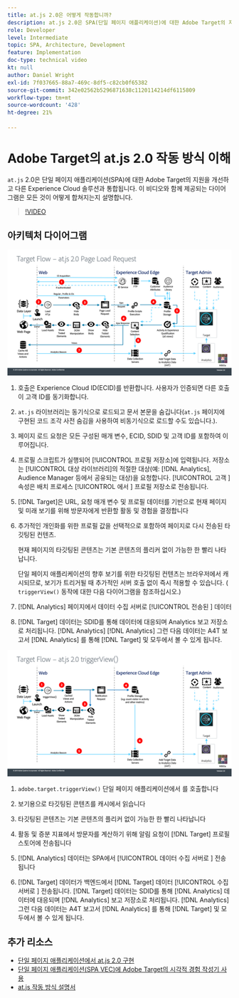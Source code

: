 ```yaml
---
title: at.js 2.0은 어떻게 작동합니까?
description: at.js 2.0은 SPA(단일 페이지 애플리케이션)에 대한 Adobe Target의 지원을 개선하고 다른 Experience Cloud 솔루션과 통합됩니다. 이 비디오와 함께 제공되는 다이어그램은 모든 것이 어떻게 합쳐지는지 설명합니다.
role: Developer
level: Intermediate
topic: SPA, Architecture, Development
feature: Implementation
doc-type: technical video
kt: null
author: Daniel Wright
exl-id: 7f037665-88a7-469c-8df5-c82cb0f65382
source-git-commit: 342e02562b5296871638c1120114214df6115809
workflow-type: tm+mt
source-wordcount: '428'
ht-degree: 21%

---
```


# Adobe Target의 at.js 2.0 작동 방식 이해

`at.js` 2.0은 단일 페이지 애플리케이션(SPA)에 대한 Adobe Target의 지원을 개선하고 다른 Experience Cloud 솔루션과 통합됩니다. 이 비디오와 함께 제공되는 다이어그램은 모든 것이 어떻게 합쳐지는지 설명합니다.

>[!VIDEO](https://video.tv.adobe.com/v/26250?quality=12)

## 아키텍처 다이어그램

![페이지 로드 시 at.js 2.0 동작](assets/pageload.png)

1. 호출은 Experience Cloud ID(ECID)를 반환합니다. 사용자가 인증되면 다른 호출이 고객 ID를 동기화합니다.

1. `at.js` 라이브러리는 동기식으로 로드되고 문서 본문을 숨깁니다(`at.js` 페이지에 구현된 코드 조각 사전 숨김을 사용하여 비동기식으로 로드할 수도 있습니다.).

1. 페이지 로드 요청은 모든 구성된 매개 변수, ECID, SDID 및 고객 ID를 포함하여 이루어집니다.

1. 프로필 스크립트가 실행되어 [!UICONTROL 프로필 저장소]에 입력됩니다. 저장소는 [!UICONTROL 대상 라이브러리]의 적절한 대상(예: [!DNL Analytics], Audience Manager 등에서 공유되는 대상)을 요청합니다. [!UICONTROL 고객 ] 속성은 배치 프로세스 [!UICONTROL 에서 ] 프로필 저장소로 전송됩니다.
1. [!DNL Target]은 URL, 요청 매개 변수 및 프로필 데이터를 기반으로 현재 페이지 및 미래 보기를 위해 방문자에게 반환할 활동 및 경험을 결정합니다

1. 추가적인 개인화를 위한 프로필 값을 선택적으로 포함하여 페이지로 다시 전송된 타깃팅된 컨텐츠.

   현재 페이지의 타깃팅된 콘텐츠는 기본 콘텐츠의 플리커 없이 가능한 한 빨리 나타납니다.

   단일 페이지 애플리케이션의 향후 보기를 위한 타깃팅된 컨텐츠는 브라우저에서 캐시되므로, 보기가 트리거될 때 추가적인 서버 호출 없이 즉시 적용할 수 있습니다. ( `triggerView()` 동작에 대한 다음 다이어그램을 참조하십시오.)

1. [!DNL Analytics] 페이지에서 데이터 수집 서버로  [!UICONTROL 전송된 ] 데이터
1. [!DNL Target] 데이터는 SDID를 통해 데이터에 대응되며 Analytics 보고 저장소로 처리됩니다. [!DNL Analytics] [!DNL Analytics] 그런 다음 데이터는 A4T 보고서 [!DNL Analytics] 를 통해  [!DNL Target] 및 모두에서 볼 수 있게 됩니다.

![triggerView() 함수가 사용되는 경우 at.js 2.0 동작](assets/triggerview.png)

1. `adobe.target.triggerView()` 단일 페이지 애플리케이션에서 를 호출합니다
1. 보기용으로 타깃팅된 콘텐츠를 캐시에서 읽습니다

1. 타깃팅된 콘텐츠는 기본 콘텐츠의 플리커 없이 가능한 한 빨리 나타납니다

1. 활동 및 증분 지표에서 방문자를 계산하기 위해 알림 요청이 [!DNL Target] 프로필 스토어에 전송됩니다
1. [!DNL Analytics] 데이터는 SPA에서  [!UICONTROL 데이터 수집 서버로 ] 전송됩니다

1. [!DNL Target] 데이터가 백엔드에서  [!DNL Target] 데이터  [!UICONTROL 수집 서버로 ] 전송됩니다. [!DNL Target] 데이터는 SDID를 통해 [!DNL Analytics] 데이터에 대응되며 [!DNL Analytics] 보고 저장소로 처리됩니다. [!DNL Analytics] 그런 다음 데이터는 A4T 보고서 [!DNL Analytics] 를 통해  [!DNL Target] 및 모두에서 볼 수 있게 됩니다.

## 추가 리소스

* [단일 페이지 애플리케이션에서 at.js 2.0 구현](implement-atjs-20-in-a-single-page-application.md)
* [단일 페이지 애플리케이션(SPA VEC)에 Adobe Target의 시각적 경험 작성기 사용](../experiences/use-the-visual-experience-composer-for-single-page-applications.md)
* [at.js 작동 방식 설명서](https://experienceleague.adobe.com/docs/target/using/implement-target/client-side/at-js-implementation/at-js/how-atjs-works.html?lang=en)
